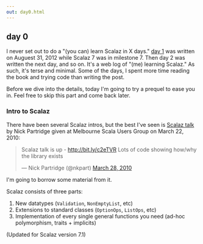 ```yaml
---
out: day0.html
---
```


  [day1]: http://eed3si9n.com/learning-scalaz-day1

day 0
-----

I never set out to do a "(you can) learn Scalaz in X days." [day 1][day1] was written on Auguest 31, 2012 while Scalaz 7 was in milestone 7. Then day 2 was written the next day, and so on. It's a web log of "(me) learning Scalaz." As such, it's terse and minimal. Some of the days, I spent more time reading the book and trying code than writing the post.

Before we dive into the details, today I'm going to try a prequel to ease you in. Feel free to skip this part and come back later.

### Intro to Scalaz

There have been several Scalaz intros, but the best I've seen is [Scalaz talk](http://vimeo.com/10482466) by Nick Partridge given at Melbourne Scala Users Group on March 22, 2010:

<blockquote class="twitter-tweet"><p>Scalaz talk is up - <a href="http://bit.ly/c2eTVR">http://bit.ly/c2eTVR</a> Lots of code showing how/why the library exists</p>&mdash; Nick Partridge (@nkpart) <a href="https://twitter.com/nkpart/status/11172171016">March 28, 2010</a></blockquote>
<script async src="//platform.twitter.com/widgets.js" charset="utf-8"></script>

I'm going to borrow some material from it.

Scalaz consists of three parts:

1. New datatypes (`Validation`, `NonEmptyList`, etc)
2. Extensions to standard classes (`OptionOps`, `ListOps`, etc)
3. Implementation of every single general functions you need (ad-hoc polymorphism, traits + implicits)

(Updated for Scalaz version 7.1)
